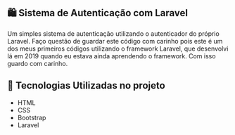 ## 🛍️ Sistema de Autenticação com Laravel
Um simples sistema de autenticação utilizando o autenticador do próprio Laravel. Faço questão de guardar este código com carinho pois este é um dos meus primeiros códigos utilizando o framework Laravel, que desenvolvi lá em 2019 quando eu estava ainda aprendendo o framework. Com isso guardo com carinho.

## 🚀 Tecnologias Utilizadas no projeto

- HTML
- CSS
- Bootstrap
- Laravel
